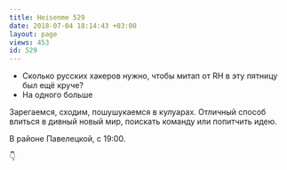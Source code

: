 ```yaml
---
title: Heisenme 529
date: 2018-07-04 18:14:43 +03:00
layout: page
views: 453
id: 529
---
```


- Сколько русских хакеров нужно, чтобы митап от RH в эту пятницу был ещё круче?
- На одного больше

Зарегаемся, сходим, пошушукаемся в кулуарах. Отличный способ влиться в дивный новый мир, поискать команду или попитчить идею.

В районе Павелецкой, с 19:00.

👇


